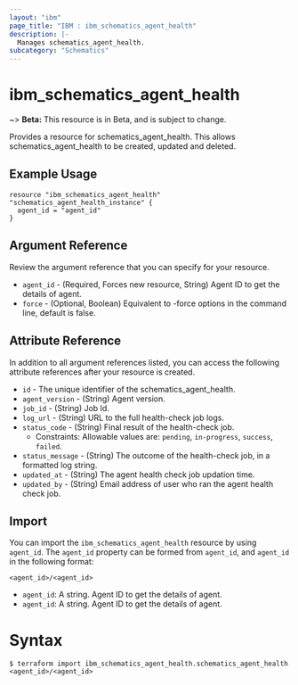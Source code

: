 ```yaml
---
layout: "ibm"
page_title: "IBM : ibm_schematics_agent_health"
description: |-
  Manages schematics_agent_health.
subcategory: "Schematics"
---
```


# ibm_schematics_agent_health

~> **Beta:** This resource is in Beta, and is subject to change.

Provides a resource for schematics_agent_health. This allows schematics_agent_health to be created, updated and deleted.

## Example Usage

```hcl
resource "ibm_schematics_agent_health" "schematics_agent_health_instance" {
  agent_id = "agent_id"
}
```

## Argument Reference

Review the argument reference that you can specify for your resource.

* `agent_id` - (Required, Forces new resource, String) Agent ID to get the details of agent.
* `force` - (Optional, Boolean) Equivalent to -force options in the command line, default is false.

## Attribute Reference

In addition to all argument references listed, you can access the following attribute references after your resource is created.

* `id` - The unique identifier of the schematics_agent_health.
* `agent_version` - (String) Agent version.
* `job_id` - (String) Job Id.
* `log_url` - (String) URL to the full health-check job logs.
* `status_code` - (String) Final result of the health-check job.
  * Constraints: Allowable values are: `pending`, `in-progress`, `success`, `failed`.
* `status_message` - (String) The outcome of the health-check job, in a formatted log string.
* `updated_at` - (String) The agent health check job updation time.
* `updated_by` - (String) Email address of user who ran the agent health check job.

## Import

You can import the `ibm_schematics_agent_health` resource by using `agent_id`.
The `agent_id` property can be formed from `agent_id`, and `agent_id` in the following format:

```
<agent_id>/<agent_id>
```
* `agent_id`: A string. Agent ID to get the details of agent.
* `agent_id`: A string. Agent ID to get the details of agent.

# Syntax
```
$ terraform import ibm_schematics_agent_health.schematics_agent_health <agent_id>/<agent_id>
```
